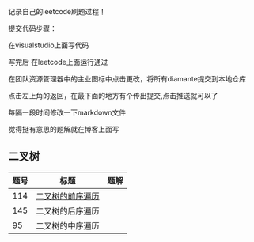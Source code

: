 记录自己的leetcode刷题过程！

提交代码步骤：

 在visualstudio上面写代码

写完后 在leetcode上面运行通过

在团队资源管理器中的主业图标中点击更改，将所有diamante提交到本地仓库

点击左上角的返回，在最下面的地方有个传出提交,点击推送就可以了

每隔一段时间修改一下markdown文件

觉得挺有意思的题解就在博客上面写

## 二叉树

| 题号 |                             标题                             | 题解 |
| ---- | :----------------------------------------------------------: | :--: |
| 114  | [二叉树的前序遍历](https://github.com/qiujunlin/FightLeetcode/blob/master/FightLeetcode/%E4%BA%8C%E5%8F%89%E6%A0%91/%E5%9F%BA%E7%A1%80/%E4%BA%8C%E5%8F%89%E6%A0%91%E7%9A%84%E5%89%8D%E5%BA%8F%E9%81%8D%E5%8E%86.cpp) |      |
| 145  |                       二叉树的后序遍历                       |      |
| 95   |                       二叉树的中序遍历                       |      |



